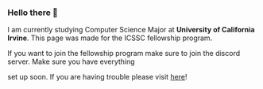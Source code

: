 ### Hello there 👋

I am currently studying Computer Science Major at **University of California Irvine**. This page was made for the ICSSC fellowship program.

If you want to join the fellowship program make sure to join the discord server. Make sure you have everything 

set up soon. If you are having trouble please visit [here](https://icssc.notion.site/Git-ing-GitHub-Setup-f1eb07376cad4f2290b3db65777734ca)!

<!--
**coffee-snake/coffee-snake** is a ✨ _special_ ✨ repository because its `README.md` (this file) appears on your GitHub profile.

Here are some ideas to get you started:

- 🔭 I’m currently working on ...
- 🌱 I’m currently learning ...
- 👯 I’m looking to collaborate on ...
- 🤔 I’m looking for help with ...
- 💬 Ask me about ...
- 📫 How to reach me: ...
- 😄 Pronouns: ...
- ⚡ Fun fact: ...
-->
